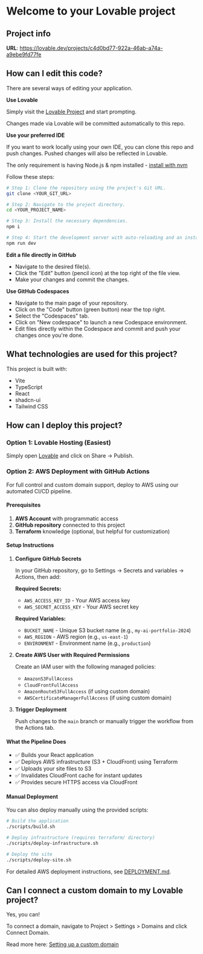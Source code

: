 # Welcome to your Lovable project

## Project info

**URL**: https://lovable.dev/projects/c4d0bd77-922a-46ab-a74a-a9ebe9fd77fe

## How can I edit this code?

There are several ways of editing your application.

**Use Lovable**

Simply visit the [Lovable Project](https://lovable.dev/projects/c4d0bd77-922a-46ab-a74a-a9ebe9fd77fe) and start prompting.

Changes made via Lovable will be committed automatically to this repo.

**Use your preferred IDE**

If you want to work locally using your own IDE, you can clone this repo and push changes. Pushed changes will also be reflected in Lovable.

The only requirement is having Node.js & npm installed - [install with nvm](https://github.com/nvm-sh/nvm#installing-and-updating)

Follow these steps:

```sh
# Step 1: Clone the repository using the project's Git URL.
git clone <YOUR_GIT_URL>

# Step 2: Navigate to the project directory.
cd <YOUR_PROJECT_NAME>

# Step 3: Install the necessary dependencies.
npm i

# Step 4: Start the development server with auto-reloading and an instant preview.
npm run dev
```

**Edit a file directly in GitHub**

- Navigate to the desired file(s).
- Click the "Edit" button (pencil icon) at the top right of the file view.
- Make your changes and commit the changes.

**Use GitHub Codespaces**

- Navigate to the main page of your repository.
- Click on the "Code" button (green button) near the top right.
- Select the "Codespaces" tab.
- Click on "New codespace" to launch a new Codespace environment.
- Edit files directly within the Codespace and commit and push your changes once you're done.

## What technologies are used for this project?

This project is built with:

- Vite
- TypeScript
- React
- shadcn-ui
- Tailwind CSS

## How can I deploy this project?

### Option 1: Lovable Hosting (Easiest)

Simply open [Lovable](https://lovable.dev/projects/c4d0bd77-922a-46ab-a74a-a9ebe9fd77fe) and click on Share -> Publish.

### Option 2: AWS Deployment with GitHub Actions

For full control and custom domain support, deploy to AWS using our automated CI/CD pipeline.

#### Prerequisites

1. **AWS Account** with programmatic access
2. **GitHub repository** connected to this project
3. **Terraform** knowledge (optional, but helpful for customization)

#### Setup Instructions

1. **Configure GitHub Secrets**
   
   In your GitHub repository, go to Settings → Secrets and variables → Actions, then add:

   **Required Secrets:**
   - `AWS_ACCESS_KEY_ID` - Your AWS access key
   - `AWS_SECRET_ACCESS_KEY` - Your AWS secret key

   **Required Variables:**
   - `BUCKET_NAME` - Unique S3 bucket name (e.g., `my-ai-portfolio-2024`)
   - `AWS_REGION` - AWS region (e.g., `us-east-1`)
   - `ENVIRONMENT` - Environment name (e.g., `production`)

2. **Create AWS User with Required Permissions**

   Create an IAM user with the following managed policies:
   - `AmazonS3FullAccess`
   - `CloudFrontFullAccess`
   - `AmazonRoute53FullAccess` (if using custom domain)
   - `AWSCertificateManagerFullAccess` (if using custom domain)

3. **Trigger Deployment**

   Push changes to the `main` branch or manually trigger the workflow from the Actions tab.

#### What the Pipeline Does

- ✅ Builds your React application
- ✅ Deploys AWS infrastructure (S3 + CloudFront) using Terraform
- ✅ Uploads your site files to S3
- ✅ Invalidates CloudFront cache for instant updates
- ✅ Provides secure HTTPS access via CloudFront

#### Manual Deployment

You can also deploy manually using the provided scripts:

```bash
# Build the application
./scripts/build.sh

# Deploy infrastructure (requires terraform/ directory)
./scripts/deploy-infrastructure.sh

# Deploy the site
./scripts/deploy-site.sh
```

For detailed AWS deployment instructions, see [DEPLOYMENT.md](./DEPLOYMENT.md).

## Can I connect a custom domain to my Lovable project?

Yes, you can!

To connect a domain, navigate to Project > Settings > Domains and click Connect Domain.

Read more here: [Setting up a custom domain](https://docs.lovable.dev/tips-tricks/custom-domain#step-by-step-guide)
